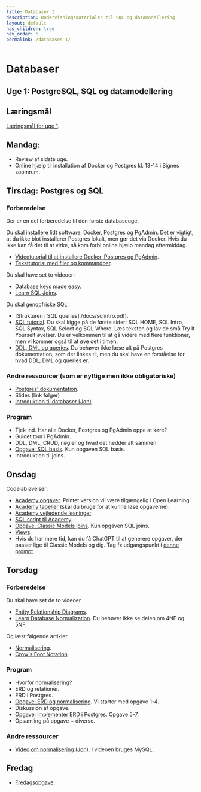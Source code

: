 ```yaml
---
title: Databaser I
description: Undervisningsmaterialer til SQL og datamodellering
layout: default
has_children: true
nav_order: 6
permalink: /databases-1/
---
```



# Databaser 

## Uge 1: PostgreSQL, SQL og datamodellering

## Læringsmål 

[Læringsmål for uge 1](./laeringsmaal.md#uge-1-normalisering-og-sql).

## Mandag: 
- Review af sidste uge.
- Online hjælp til installation af Docker og Postgres kl. 13-14 i Signes zoomrum.

## Tirsdag: Postgres og SQL
### Forberedelse
Der er en del forberedelse til den første databaseuge. 

Du skal installere lidt software: Docker, Postgres og PgAdmin. Det er vigtigt, at du ikke blot installerer Postgres lokalt, men gør det via Docker. Hvis du ikke kan få det til at virke, så kom forbi online hjælp mandag eftermiddag.
- [Videotutorial til at installere Docker, Postgres og PgAdmin](https://cphbusiness.cloud.panopto.eu/Panopto/Pages/Viewer.aspx?id=b2d67d7f-1dfe-4fe5-894c-b1170155d75f).
- [Teksttutorial med filer og kommandoer](https://github.com/dat2Cph/2semDockerSetupLocal).

Du skal have set to videoer:
- [Database keys made easy](https://www.youtube.com/watch?v=8wUUMOKAK-c).
- [Learn SQL Joins](https://www.youtube.com/watch?v=nivyaiCeWjs). 

Du skal genopfriske SQL:
- [Strukturen i SQL queries]./docs/sqlintro.pdf).
- [SQL tutorial](https://www.w3schools.com/sql/default.asp). Du skal kigge på de første sider: SQL HOME, SQL Intro, SQL Syntax, SQL Select og SQL Where. Læs teksten og lav de små Try It Yourself øvelser. Du er velkommen til at gå videre med flere funktioner, men vi kommer også til at øve det i timen.
- [DDL, DML og queries](./docs/ddl_dml_queries.md). Du behøver ikke læse alt på Postgres dokumentation, som der linkes til, men du skal have en forståelse for hvad DDL, DML og queries er.

### Andre ressourcer (som er nyttige men ikke obligatoriske)
- [Postgres' dokumentation](https://www.postgresql.org/docs/16/index.html).
- Slides (link følger)
- [Introduktion til databaser (Jon)](https://cphbusiness.cloud.panopto.eu/Panopto/Pages/Viewer.aspx?id=0f2388a3-48a8-4a27-9ff8-ae4d00d94ad5).

### Program
- Tjek ind. Har alle Docker, Postgres og PgAdmin oppe at køre?
- Guidet tour i PgAdmin.
- DDL, DML, CRUD, nøgler og hvad det hedder alt sammen
- [Opgave: SQL basis](./exercises/exercise_classicmodels.md). Kun opgaven SQL basis.
- Introduktion til joins.

## Onsdag
Codelab øvelser:
- [Academy opgaver](./exercises/exercise_academy.pdf). Printet version vil være tilgængelig i Open Learning.
- [Academy tabeller](./exercises/academy_tabels.pdf) (skal du bruge for at kunne løse opgaverne).
- [Academy vejledende løsninger](./exercises/solutions_academy.pdf).
- [SQL script til Academy](./exercises/academy.sql)
- [Opgave: Classic Models joins](./exercises/exercise_classicmodels.md). Kun opgaven SQL joins.
- [Views](./exercises/exercise_views.pdf).
- Hvis du har mere tid, kan du få ChatGPT til at generere opgaver, der passer lige til Classic Models og dig. Tag fx udgangspunkt i [denne prompt](https://chatgpt.com/share/67ab01bc-4e50-8011-9cd3-9abbad34ff87).

## Torsdag
### Forberedelse
Du skal have set de to videoer
- [Entity Relationship Diagrams](https://www.youtube.com/watch?v=LowjDtiNlk4).
- [Learn Database Normalization](https://www.youtube.com/watch?v=GFQaEYEc8_8). Du behøver ikke se delen om 4NF og 5NF.

Og læst følgende artikler
- [Normalisering](./docs/Normalisering.pdf).
- [Crow's Foot Notation](https://www.freecodecamp.org/news/crows-foot-notation-relationship-symbols-and-how-to-read-diagrams/).

### Program
- Hvorfor normalisering?
- ERD og relationer.
- ERD i Postgres.
- [Opgave: ERD og normalisering](./exercise_normalization.md). Vi starter med opgave 1-4.
- Diskussion af opgave.
- [Opgave: implementer ERD i Postgres](./exercise_normalization.md). Opgave 5-7.
- Opsamling på opgave + diverse. 

### Andre ressourcer
- [Video om normalisering (Jon)](https://cphbusiness.cloud.panopto.eu/Panopto/Pages/Viewer.aspx?id=28d94c37-4010-43e9-aa6d-ae4d00da0670&start=1412). I videoen bruges MySQL. 

## Fredag
- [Fredagsopgave](./exercises/exercise_bibliotek.md).